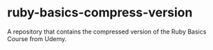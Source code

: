 # ruby-basics-compress-version
A repository that contains the compressed version of the Ruby Basics Course from Udemy. 
